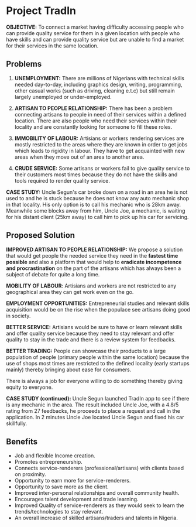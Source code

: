 # Project TradIn

**OBJECTIVE:** To connect a market having difficulty accessing people who can provide quality service for them in a given location with people who have skills and can provide quality service but are unable to find a market for their services in the same location.

## Problems

1. **UNEMPLOYMENT:** There are millions of Nigerians with technical skills needed day-to-day, including graphics design, writing, programming, other casual works (such as driving, cleaning e.t.c) but still remain largely unemployed or under-employed.

2. **ARTISAN TO PEOPLE RELATIONSHIP:** There has been a problem connecting artisans to people in need of their services within a defined location. There are also people who need their services within their locality and are constantly looking for someone to fill these roles.

3. **IMMOBILITY OF LABOUR:** Artisians or workers rendering services are mostly restricted to the areas where they are known in order to get jobs which leads to rigidity in labour. They have to get acquainted with new areas when they move out of an area to another area.

4. **CRUDE SERVICE:** Some artisans or workers fail to give quality service to their customers most times because they do not have the skills and tools required to render quality service.

**CASE STUDY:** Uncle Segun's car broke down on a road in an area he is not used to and he is stuck because he does not know any auto mechanic shop in that locality. His only option is to call his mechanic who is 28km away. Meanwhile some blocks away from him, Uncle Joe, a mechanic, is waiting for his distant client (25km away) to call him to pick up his car for servicing.

## Proposed Solution

**IMPROVED ARTISAN TO PEOPLE RELATIONSHIP:** We propose a solution that would get people the needed service they need in the **fastest time possible** and also a platform that would help to **eradicate incompetence and procrastination** on the part of the artisans which has always been a subject of debate for quite a long time.

**MOBILITY OF LABOUR**: Artisians and workers are not restricted to any geographical area they can get work even on the go.

**EMPLOYMENT OPPORTUNITIES:** Entrepreneurial studies and relevant skills acquisition would be on the rise when the populace see artisans doing good in society.

**BETTER SERVICE:** Artisians would be sure to have or learn relevant skills and offer quality service because they need to stay relevant and offer quality to stay in the trade and there is a review system for feedbacks.

**BETTER TRADING:** People can showcase their products to a large population of people (primary people within the same location) because the use of shops most times are restricted to the defined locality (early startups mainly) thereby bringing about ease for consumers.

There is always a job for everyone willing to do something thereby giving equity to everyone.

**CASE STUDY (continued):** Uncle Segun launched TradIn app to see if there is any mechanic in the area. The result included Uncle Joe, with a 4.8/5 rating from 27 feedbacks, he proceeds to place a request and call in the application. In 2 minutes Uncle Joe located Uncle Segun and fixed his car skillfully.

## Benefits

- Job and flexible Income creation.
- Promotes entrepreneurship.
- Connects service-renderers (professional/artisans) with clients based on proximity.
- Opportunity to earn more for service-renderers.
- Opportunity to save more as the client.
- Improved inter-personal relationships and overall community health.
- Encourages talent development and trade learning.
- Improved Quality of service-renderers as they would seek to learn the trends/technologies to stay relevant.
- An overall increase of skilled artisans/traders and talents in Nigeria.
